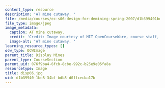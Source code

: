 ```yaml
---
content_type: resource
description: 'AT mine cutaway. '
file: /media/courses/ec-s06-design-for-demining-spring-2007/d1b399401be834bfbdb8d0ffcecba17b_disp06.jpg
file_type: image/jpeg
image_metadata:
  caption: AT mine cutaway.
  credit: 'Credit: Image courtesy of MIT OpenCourseWare, course staff, and students.'
  image-alt: 'AT mine cutaway. '
learning_resource_types: []
ocw_type: OCWImage
parent_title: Display Mines
parent_type: CourseSection
parent_uid: 076f9ba4-6fcb-8cbe-992c-b25e9e05fa8a
resourcetype: Image
title: disp06.jpg
uid: d1b39940-1be8-34bf-bdb8-d0ffcecba17b
---
```

